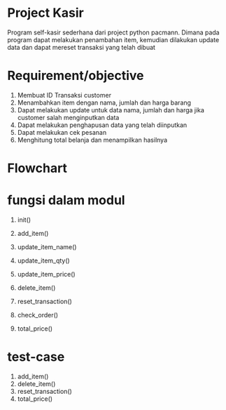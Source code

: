 # Project Kasir
Program self-kasir sederhana dari project python pacmann. Dimana pada program dapat melakukan penambahan item, kemudian dilakukan update data dan dapat mereset transaksi yang telah dibuat

# Requirement/objective
1. Membuat ID Transaksi customer
2. Menambahkan item dengan nama, jumlah dan harga barang
3. Dapat melakukan update untuk data nama, jumlah dan harga jika customer salah menginputkan data
4. Dapat melakukan penghapusan data yang telah diinputkan
5. Dapat melakukan cek pesanan
6. Menghitung total belanja dan menampilkan hasilnya

# Flowchart

# fungsi dalam modul
1. init()

2. add_item()
3. update_item_name()
4. update_item_qty()
5. update_item_price()
6. delete_item()
7. reset_transaction()
8. check_order()
9. total_price()

# test-case
1. add_item()
2. delete_item()
3. reset_transaction()
4. total_price()
